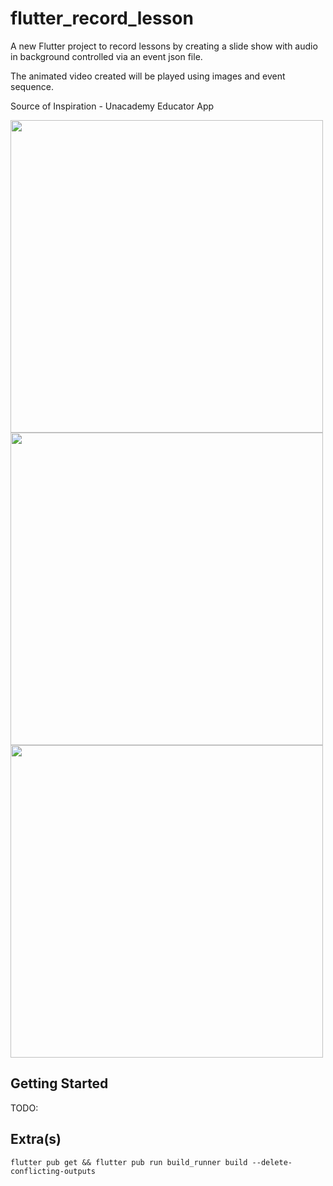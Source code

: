 # flutter_record_lesson

A new Flutter project to record lessons by creating a slide show with audio in background controlled via an event json file.

The animated video created will be played using images and event sequence.

Source of Inspiration - Unacademy Educator App

<img src="https://raw.githubusercontent.com/apgapg/flutter_record_lesson/master/res/s1.png"  height="500"> <img src="https://raw.githubusercontent.com/apgapg/flutter_record_lesson/master/res/s2.png"  height="500"> <img src="https://raw.githubusercontent.com/apgapg/flutter_record_lesson/master/res/s3.png"  height="500">

## Getting Started

TODO:

## Extra(s)

```
flutter pub get && flutter pub run build_runner build --delete-conflicting-outputs
```